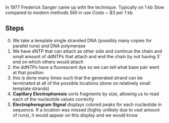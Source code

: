 In 1977 Frederick Sanger came up with the technique.
Typically on 1 kb
Slow compared to modern methods
Still in use
Costs ~ $3 per 1 kb

## Steps
0. We take a template single stranded DNA (possibly many copies for parallel runs) and DNA polymerase
1. We have dNTP that can attach as other side and continue the chain and small amount of ddNTPs that attach and end the chain by not having 3' end on which others would attach
2. the ddNTPs have a fluorescent dye so we can tell what base pair went at that position
3. this is done many times such that the generated strand can be terminated at all of the possible locations (done on relatively small template strands)
4. **Capillary Electrophoresis** sorts fragments by size, allowing us to read each of the nucleotide values correctly
5. **Electropherogram Signal** displays colored peaks for each nucleotide in sequence. If a location was missed (highly unlikely due to vast amount of runs), it would appear on this display and we would know